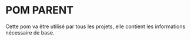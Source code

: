 # POM PARENT
Cette pom va être utilisé par tous les projets, elle contient les informations
nécessaire de base.